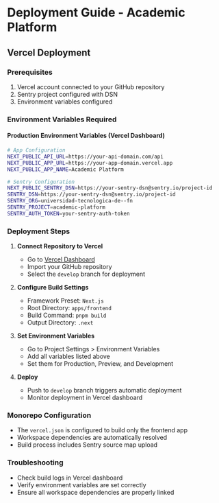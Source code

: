 # Deployment Guide - Academic Platform

## Vercel Deployment

### Prerequisites

1. Vercel account connected to your GitHub repository
2. Sentry project configured with DSN
3. Environment variables configured

### Environment Variables Required

#### Production Environment Variables (Vercel Dashboard)

```bash
# App Configuration
NEXT_PUBLIC_API_URL=https://your-api-domain.com/api
NEXT_PUBLIC_APP_URL=https://your-app-domain.vercel.app
NEXT_PUBLIC_APP_NAME=Academic Platform

# Sentry Configuration
NEXT_PUBLIC_SENTRY_DSN=https://your-sentry-dsn@sentry.io/project-id
SENTRY_DSN=https://your-sentry-dsn@sentry.io/project-id
SENTRY_ORG=universidad-tecnologica-de--fn
SENTRY_PROJECT=academic-platform
SENTRY_AUTH_TOKEN=your-sentry-auth-token
```

### Deployment Steps

1. **Connect Repository to Vercel**
   - Go to [Vercel Dashboard](https://vercel.com/dashboard)
   - Import your GitHub repository
   - Select the `develop` branch for deployment

2. **Configure Build Settings**
   - Framework Preset: `Next.js`
   - Root Directory: `apps/frontend`
   - Build Command: `pnpm build`
   - Output Directory: `.next`

3. **Set Environment Variables**
   - Go to Project Settings > Environment Variables
   - Add all variables listed above
   - Set them for Production, Preview, and Development

4. **Deploy**
   - Push to `develop` branch triggers automatic deployment
   - Monitor deployment in Vercel dashboard

### Monorepo Configuration

- The `vercel.json` is configured to build only the frontend app
- Workspace dependencies are automatically resolved
- Build process includes Sentry source map upload

### Troubleshooting

- Check build logs in Vercel dashboard
- Verify environment variables are set correctly
- Ensure all workspace dependencies are properly linked
